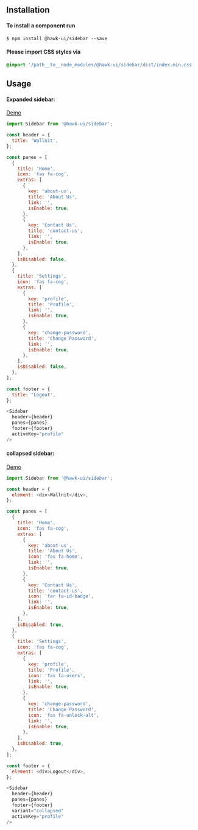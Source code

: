 ## Installation


#### To install a component run
`$ npm install @hawk-ui/sidebar --save`


#### Please import CSS styles via
```scss noeditor
@import '/path__to__node_modules/@hawk-ui/sidebar/dist/index.min.css
```


## Usage


#### Expanded sidebar:
[Demo](https://hawk.oncrypt.co/#!/Sidebar/1)
```js static
import Sidebar from '@hawk-ui/sidebar';
```
```js
const header = {
  title: 'Wallnit',
};

const panes = [
  {
    title: 'Home',
    icon: 'fas fa-cog',
    extras: [
      {
        key: 'about-us',
        title: 'About Us',
        link: '',
        isEnable: true,
      },
      {
        key: 'Contact Us',
        title: 'contact-us',
        link: '',
        isEnable: true,
      },
    ],
    isDisabled: false,
  },
  {
    title: 'Settings',
    icon: 'fas fa-cog',
    extras: [
      {
        key: 'profile',
        title: 'Profile',
        link: '',
        isEnable: true,
      },
      {
        key: 'change-password',
        title: 'Change Password',
        link: '',
        isEnable: true,
      },
    ],
    isDisabled: false,
  },
];

const footer = {
  title: 'Logout',
};

<Sidebar
  header={header}
  panes={panes}
  footer={footer}
  activeKey="profile"
/>
```



#### collapsed sidebar:
[Demo](https://hawk.oncrypt.co/#!/Sidebar/1)
```js static
import Sidebar from '@hawk-ui/sidebar';
```
```js
const header = {
  element: <div>Wallnit</div>,
};

const panes = [
  {
    title: 'Home',
    icon: 'fas fa-cog',
    extras: [
      {
        key: 'about-us',
        title: 'About Us',
        icon: 'fas fa-home',
        link: '',
        isEnable: true,
      },
      {
        key: 'Contact Us',
        title: 'contact-us',
        icon: 'far fa-id-badge',
        link: '',
        isEnable: true,
      },
    ],
    isDisabled: true,
  },
  {
    title: 'Settings',
    icon: 'fas fa-cog',
    extras: [
      {
        key: 'profile',
        title: 'Profile',
        icon: 'fas fa-users',
        link: '',
        isEnable: true,
      },
      {
        key: 'change-password',
        title: 'Change Password',
        icon: 'fas fa-unlock-alt',
        link: '',
        isEnable: true,
      },
    ],
    isDisabled: true,
  },
];

const footer = {
  element: <div>Logout</div>,
};

<Sidebar
  header={header}
  panes={panes}
  footer={footer}
  variant="collapsed"
  activeKey="profile"
/>
```
